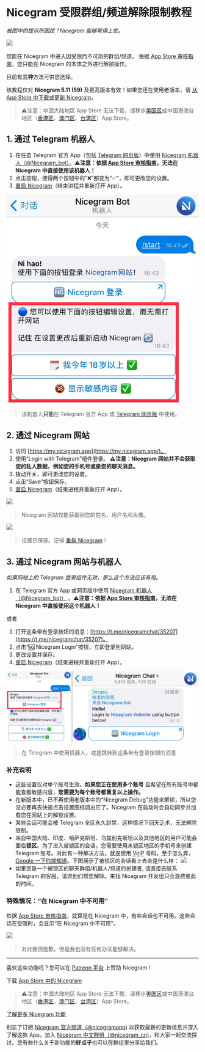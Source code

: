 # Nicegram 受限群组/频道解除限制教程
_被图中的提示所困扰？Nicegram 能够帮得上您。_

![](https://graph.org/file/da435e3224a811ef027e3.png)

您能在 Nicegram 中进入因受限而不可用的群组/频道。
依据 [App Store 审核指南][app-store-guidelines]，您只能在 Nicegram 的本体之外进行解锁操作。

目前有**三种**方法可供您选择。

该教程仅对 **Nicegram 5.11 (59)** 及更高版本有效！如果您还在使用老版本，请 [从 App Store 中下载或更新 Nicegram][nicegram-app-store]。
> ⚠️注意：中国大陆地区 App Store 无法下载，请移步[美国区](https://apps.apple.com/us/app/id1457369322)或中国港澳台地区（[香港区](https://apps.apple.com/hk/app/id1457369322)、[澳门区](https://apps.apple.com/mo/app/id1457369322)、[台湾区](https://apps.apple.com/tw/app/id1457369322)）App Store。


## 1. 通过 Telegram 机器人

1.   在任意 Telegram 官方 App（包括 [Telegram 网页版](https://web.telegram.org)）中使用 [Nicegram 机器人（@Nicegram_bot）](https://t.me/nicegram_bot)。**⚠️注意：依据 [App Store 审核指南][app-store-guidelines]，无法在 Nicegram 中直接使用该机器人！**
2.   点击按钮，使得两个按钮中的“❌”都变为“✅”，即可更改您的设置。
3.   [重启 Nicegram][force-close]（结束进程并重新打开 App）。

![](images/Unblock1.png)

> 该机器人**只能**在 Telegram 官方 App 或 [Telegram 网页版](https://web.telegram.org) 中使用。

## 2. 通过 Nicegram 网站

1.   访问 [https://my.nicegram.app](https://my.nicegram.app/)。
2.   使用“Login with Telegram”组件登录。
     **⚠️注意：Nicegram 网站并不会获取您的私人数据，例如您的手机号或是您的聊天消息。**
3.   拨动开关，即可更改您的设置。
4.   点击“Save”按钮保存。
5.   [重启 Nicegram][force-close]（结束进程并重新打开 App）。

![](https://graph.org/file/d9b045ab0ccea7b34d77a.png)

> Nicegram 网站仅能获取到您的姓名、用户名和头像。


![](https://graph.org/file/2b06327ddd85fcf389532.png)

> 设置已保存。记得 [重启 Nicegram][force-close]！


## 3. 通过 Nicegram 网站与机器人

_如果网站上的 Telegram 登录组件无效，那么这个方法应该有用。_

1.   在 Telegram 官方 App 或网页版中使用 [Nicegram 机器人（@Nicegram_bot）](https://t.me/nicegram_bot) 。**⚠️注意：依据 [App Store 审核指南][app-store-guidelines]，无法在 Nicegram 中直接使用这个机器人！**

<aside>或者</aside>

1.   打开这条带有登录按钮的消息：[https://t.me/nicegramchat/35207](https://t.me/nicegramchat/35207)。
2.   点击“🆖 Nicegram Login”按钮，立即登录到网站。
3.   更改设置并保存。
4.   [重启 Nicegram][force-close]（结束进程并重新打开 App）。

![](images/Unblock3.png)

> 在 Telegram 中使用机器人，或是跳转到这条带有登录按钮的消息

### 补充说明

* 这些设置仅对单个账号生效。**如果您正在使用多个账号** 且希望在所有账号中都能查看敏感内容，**您需要为每个账号都重复以上操作。**
* 在新版本中，已不再使用老版本中的“Nicegram Debug”功能来解锁，所以您没必要再去快速点击设置图标调出它了。Nicegram 在启动时会自动同步并加载您在网站上的解锁设置。
* 某些会话可能会被 Telegram 全区永久封禁，这种情况下回天乏术，无法解除限制。
* 来自中国大陆、印度、哈萨克斯坦、乌兹别克斯坦以及其他地区的用户可能会面临**锁区**。为了进入被锁区的会话，您需要使用未锁区地区的手机号来创建 Telegram 账号。对此有一种解决方法，就是使用 <abbr title="Voice over Internet Protocol">VoIP</abbr> 号码。至于怎么弄，[Google 一下你就知道](https://www.google.com/search?q=voip+number+for+telegram)。下图展示了被锁区的会话看上去会是什么样：
	![](https://graph.org/file/b1931dc681ecd967f0300.png)
* 如果您是一个被锁区的聊天群组/机器人/频道的创建者, 请直接去联系 Telegram 的客服，请求他们帮您解除。来找 Nicegram 开发组只会浪费彼此的时间。 

### 特殊情况：“在 Nicegram 中不可用”

依据 [App Store 审核指南][app-store-guidelines]，就算是在 Nicegram 中，有些会话也不可用。这些会话在受限时，会显示“在 Nicegram 中不可用”。


![](https://graph.org/file/7796b20c4dc34c28221d4.png)

> 对此我很抱歉，但是我也没有任何办法能够解决。

---

喜欢这些功能吗？您可以在 [Patreon 平台](https://patreon.com/nicegram) 上赞助 Nicegram！

下载 [App Store 中的 Nicegram][nicegram-app-store]
> ⚠️注意：中国大陆地区 App Store 无法下载，请移步[美国区](https://apps.apple.com/us/app/id1457369322)或中国港澳台地区（[香港区](https://apps.apple.com/hk/app/id1457369322)、[澳门区](https://apps.apple.com/mo/app/id1457369322)、[台湾区](https://apps.apple.com/tw/app/id1457369322)）App Store。

[了解更多 Nicegram 功能](/cn/features)

别忘了订阅 [Nicegram 官方频道（@nicegramapp)](https://t.me/nicegramapp) 以获取最新的更新信息并深入了解这款 App。加入 [Nicegram 中文群组（@nicegram_cn)](https://t.me/nicegram_cn)，和大家一起交流探讨。您有些什么关于新功能的**好点子**也可以在群组里分享给我们。

[app-store-guidelines]: https://developer.apple.com/cn/app-store/review/guidelines/#user-generated-content
[nicegram-app-store]: https://apps.apple.com/app/id1457369322
[force-close]: https://support.apple.com/zh-cn/HT201330
